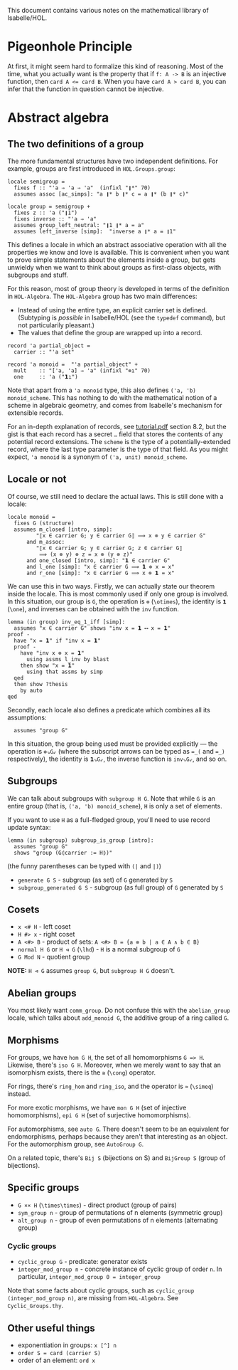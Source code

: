 This document contains various notes on the mathematical library of Isabelle/HOL.

# Pigeonhole Principle

At first, it might seem hard to formalize this kind of reasoning. Most of the time,
what you actually want is the property that if `f: A -> B` is an injective function,
then `card A <= card B`. When you have `card A > card B`, you can infer that the
function in question cannot be injective.

# Abstract algebra

## The two definitions of a group

The more fundamental structures have two independent definitions.
For example, groups are first introduced in `HOL.Groups.group`:

```isabelle
locale semigroup =
  fixes f :: "'a ⇒ 'a ⇒ 'a"  (infixl "❙*" 70)
  assumes assoc [ac_simps]: "a ❙* b ❙* c = a ❙* (b ❙* c)"

locale group = semigroup +
  fixes z :: 'a ("❙1")
  fixes inverse :: "'a ⇒ 'a"
  assumes group_left_neutral: "❙1 ❙* a = a"
  assumes left_inverse [simp]:  "inverse a ❙* a = ❙1"
```

This defines a locale in which an abstract associative operation with all the properties
we know and love is available. This is convenient when you want to prove simple
statements about the elements inside a group, but gets unwieldy when we want to think
about groups as first-class objects, with subgroups and stuff.

For this reason, most of group theory is developed in terms of the definition in `HOL-Algebra`.
The `HOL-Algebra` group has two main differences:
 - Instead of using the entire type, an explicit carrier set is defined. (Subtyping is *possible*
   in Isabelle/HOL (see the `typedef` command), but not particularily pleasant.)
 - The values that define the group are wrapped up into a record.

```isabelle
record 'a partial_object =
  carrier :: "'a set"

record 'a monoid =  "'a partial_object" +
  mult    :: "['a, 'a] ⇒ 'a" (infixl "⊗ı" 70)
  one     :: 'a ("𝟭ı")
```

Note that apart from a `'a monoid` type, this also defines `('a, 'b) monoid_scheme`. This has nothing
to do with the mathematical notion of a scheme in algebraic geometry, and comes from Isabelle's
mechanism for extensible records.

For an in-depth explanation of records, see [tutorial.pdf] section 8.2, but the gist is that
each record has a secret `…` field that stores the contents of any potential record extensions.
The `scheme` is the type of a potentially-extended record, where the last type parameter
is the type of that field. As you might expect, `'a monoid` is a synonym of `('a, unit) monoid_scheme`.

## Locale or not

Of course, we still need to declare the actual laws. This is still done with a locale:

```isabelle
locale monoid =
  fixes G (structure)
  assumes m_closed [intro, simp]:
         "⟦x ∈ carrier G; y ∈ carrier G⟧ ⟹ x ⊗ y ∈ carrier G"
      and m_assoc:
         "⟦x ∈ carrier G; y ∈ carrier G; z ∈ carrier G⟧
          ⟹ (x ⊗ y) ⊗ z = x ⊗ (y ⊗ z)"
      and one_closed [intro, simp]: "𝟭 ∈ carrier G"
      and l_one [simp]: "x ∈ carrier G ⟹ 𝟭 ⊗ x = x"
      and r_one [simp]: "x ∈ carrier G ⟹ x ⊗ 𝟭 = x"
```

We can use this in two ways. Firstly, we can actually state our theorem inside
the locale. This is most commonly used if only one group is involved.
In this situation, our group is `G`, the operation is `⊗` (`\otimes`),
the identity is `𝟭` (`\one`), and inverses can be obtained with the `inv` function.

```isabelle
lemma (in group) inv_eq_1_iff [simp]:
  assumes "x ∈ carrier G" shows "inv x = 𝟭 ⟷ x = 𝟭"
proof -
  have "x = 𝟭" if "inv x = 𝟭"
  proof -
    have "inv x ⊗ x = 𝟭"
      using assms l_inv by blast
    then show "x = 𝟭"
      using that assms by simp
  qed
  then show ?thesis
    by auto
qed
```

Secondly, each locale also defines a predicate which combines all its assumptions:

```isabelle
  assumes "group G"
```

In this situation, the group being used must be provided explicitly — the operation is
`⊗⇘G⇙` (where the subscript arrows can be typed as `=_(` and `=_)` respectively),
the identity is `𝟭⇘G⇙`, the inverse function is `inv⇘G⇙`, and so on.

## Subgroups

We can talk about subgroups with `subgroup H G`. Note that while `G` is an entire
group (that is, `('a, 'b) monoid_scheme`), `H` is only a set of elements.

If you want to use `H` as a full-fledged group, you'll need to use record update syntax:

```isabelle
lemma (in subgroup) subgroup_is_group [intro]:
  assumes "group G"
  shows "group (G⦇carrier := H⦈)"
```

(the funny parentheses can be typed with `(|` and `|)`)

 - `generate G S` - subgroup (as set) of `G` generated by `S`
 - `subgroup_generated G S` - subgroup (as full group) of `G` generated by `S`

## Cosets

 - `x <# H` - left coset
 - `H #> x` - right coset
 - `A <#> B` - product of sets: `A <#> B = {a ⊗ b | a ∈ A ∧ b ∈ B}`
 - `normal H G` or `H ⊲ G` (`\lhd`) - `H` is a normal subgroup of `G`
 - `G Mod N` - quotient group

**NOTE:** `H ⊲ G` assumes `group G`, but `subgroup H G` doesn't.

## Abelian groups

You most likely want `comm_group`. Do not confuse this with the `abelian_group` locale,
which talks about `add_monoid G`, the additive group of a ring called `G`.

## Morphisms

For groups, we have `hom G H`, the set of all homomorphisms `G => H`. Likewise, there's
`iso G H`. Moreover, when we merely want to say that an isomorphism exists, there is the
`≅` (`\cong`) operator.

For rings, there's `ring_hom` and `ring_iso`, and the operator is `≃` (`\simeq`) instead.

For more exotic morphisms, we have `mon G H` (set of injective homomorphisms),
`epi G H` (set of surjective homomorphisms).

For automorphisms, see `auto G`. There doesn't seem to be an equivalent for endomorphisms,
perhaps because they aren't that interesting as an object. For the automorphism group, see
`AutoGroup G`.

On a related topic, there's `Bij S` (bijections on S) and `BijGroup S` (group of bijections).

## Specific groups

 - `G ×× H` (`\times\times`) - direct product (group of pairs)
 - `sym_group n` - group of permutations of n elements (symmetric group)
 - `alt_group n` - group of even permutations of n elements (alternating group)

### Cyclic groups

 - `cyclic_group G` - predicate: generator exists
 - `integer_mod_group n` - concrete instance of cyclic group of order `n`. In particular,
   `integer_mod_group 0 = integer_group`

Note that some facts about cyclic groups, such as `cyclic_group (integer_mod_group n)`,
are missing from `HOL-Algebra`. See `Cyclic_Groups.thy`.

## Other useful things

 - exponentiation in groups: `x [^] n`
 - `order S = card (carrier S)`
 - order of an element: `ord x`

[tutorial.pdf]: https://isabelle.in.tum.de/dist/Isabelle2020/doc/tutorial.pdf
